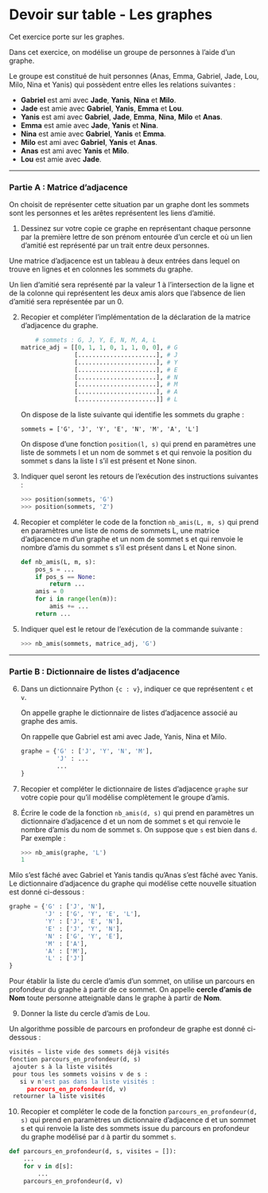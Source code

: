 # Devoir sur table - Les graphes 

Cet exercice porte sur les graphes. 

Dans cet exercice, on modélise un groupe de personnes à l’aide d’un graphe. 

Le groupe est constitué de huit personnes (Anas, Emma, Gabriel, Jade, Lou, Milo, Nina et Yanis) qui possèdent entre elles les relations suivantes :

- **Gabriel** est ami avec **Jade**, **Yanis**, **Nina** et **Milo**.
- **Jade** est amie avec **Gabriel**, **Yanis**, **Emma** et **Lou**.
- **Yanis** est ami avec **Gabriel**, **Jade**, **Emma**, **Nina**, **Milo** et **Anas**.
- **Emma** est amie avec **Jade**, **Yanis** et **Nina**.
- **Nina** est amie avec **Gabriel**, **Yanis** et **Emma**.
- **Milo** est ami avec **Gabriel**, **Yanis** et **Anas**.
- **Anas** est ami avec **Yanis** et **Milo**.
- **Lou** est amie avec **Jade**.

---

### Partie A : Matrice d’adjacence
On choisit de représenter cette situation par un graphe dont les sommets sont les
personnes et les arêtes représentent les liens d’amitié. 
1. Dessinez sur votre copie ce graphe en représentant chaque personne par la première lettre de son prénom entourée d’un cercle et où un lien d’amitié est représenté par un trait entre deux personnes.

Une matrice d’adjacence est un tableau à deux entrées dans lequel on trouve en lignes et en colonnes les sommets du graphe.

Un lien d’amitié sera représenté par la valeur 1 à l’intersection de la ligne et de la colonne qui représentent les deux amis alors que l’absence de lien d’amitié sera représentée par un 0.

2. Recopier et compléter l’implémentation de la déclaration de la matrice d’adjacence du graphe.

   ```python
       # sommets : G, J, Y, E, N, M, A, L
   matrice_adj = [[0, 1, 1, 0, 1, 1, 0, 0], # G
                  [......................], # J
                  [......................], # Y
                  [......................], # E
                  [......................], # N
                  [......................], # M
                  [......................], # A
                  [......................]] # L
   ```

   On dispose de la liste suivante qui identifie les sommets du graphe :  

   `sommets = ['G', 'J', 'Y', 'E', 'N', 'M', 'A', 'L']`

   On dispose d’une fonction `position(l, s)` qui prend en paramètres une liste de sommets l et un nom de sommet s et qui renvoie la position du sommet s dans la liste l s’il est présent et None sinon.

3. Indiquer quel seront les retours de l’exécution des instructions suivantes :
   ```python
   >>> position(sommets, 'G')
   >>> position(sommets, 'Z')
   ```

4. Recopier et compléter le code de la fonction `nb_amis(L, m, s)` qui prend en paramètres une liste de noms de sommets L, une matrice d’adjacence m d’un graphe et un nom de sommet s et qui renvoie le nombre d’amis du sommet s s’il est présent dans L et None sinon.

   ```python
   def nb_amis(L, m, s):
       pos_s = ...
       if pos_s == None:
           return ...
       amis = 0
       for i in range(len(m)):
           amis += ...
       return ...
   ```

5. Indiquer quel est le retour de l’exécution de la commande suivante :
   ```python
   >>> nb_amis(sommets, matrice_adj, 'G')
   ```

---

### Partie B : Dictionnaire de listes d’adjacence

6. Dans un dictionnaire Python `{c : v}`, indiquer ce que représentent `c` et `v`.  
   
   On appelle graphe le dictionnaire de listes d’adjacence associé au graphe des amis.

   On rappelle que Gabriel est ami avec Jade, Yanis, Nina et Milo.

   ```python
   graphe = {'G' : ['J', 'Y', 'N', 'M'],
             'J' : ...
             ...
   }
   ```

7. Recopier et compléter le dictionnaire de listes d’adjacence `graphe` sur votre copie pour qu’il modélise complètement le groupe d’amis.

8. Écrire le code de la fonction `nb_amis(d, s)` qui prend en paramètres un dictionnaire d’adjacence d et un nom de sommet s et qui renvoie le nombre d’amis du nom de sommet s. On suppose que `s` est bien dans `d`.  
   Par exemple :
   ```python
   >>> nb_amis(graphe, 'L')  
   1
   ```

Milo s’est fâché avec Gabriel et Yanis tandis qu’Anas s’est fâché avec Yanis.  
Le dictionnaire d’adjacence du graphe qui modélise cette nouvelle situation est donné ci-dessous :  

```python
graphe = {'G' : ['J', 'N'],
          'J' : ['G', 'Y', 'E', 'L'],
          'Y' : ['J', 'E', 'N'],
          'E' : ['J', 'Y', 'N'],
          'N' : ['G', 'Y', 'E'],
          'M' : ['A'],
          'A' : ['M'],
          'L' : ['J']
}
```

Pour établir la liste du cercle d’amis d’un sommet, on utilise un parcours en profondeur du graphe à partir de ce sommet. On appelle **cercle d’amis de Nom** toute personne atteignable dans le graphe à partir de **Nom**.

9. Donner la liste du cercle d’amis de Lou.

Un algorithme possible de parcours en profondeur de graphe est donné ci-dessous :  

```python
visités = liste vide des sommets déjà visités  
fonction parcours_en_profondeur(d, s)  
 ajouter s à la liste visités  
 pour tous les sommets voisins v de s :  
   si v n'est pas dans la liste visités :  
     parcours_en_profondeur(d, v)  
 retourner la liste visités
```

10.  Recopier et compléter le code de la fonction `parcours_en_profondeur(d, s)` qui prend en paramètres un dictionnaire d’adjacence d et un sommet s et qui renvoie la liste des sommets issue du parcours en profondeur du graphe modélisé par `d` à partir du sommet `s`.

   ```python
   def parcours_en_profondeur(d, s, visites = []):
       ...
       for v in d[s]:
           ...
       parcours_en_profondeur(d, v)
   ```
